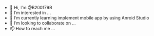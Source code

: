 - 👋 Hi, I’m @B200179B
- 👀 I’m interested in ...
- 🌱 I’m currently learning implement mobile app by using Anroid Studio 
- 💞️ I’m looking to collaborate on ...
- 📫 How to reach me ...

<!---
B200179B/B200179B is a ✨ special ✨ repository because its `README.md` (this file) appears on your GitHub profile.
You can click the Preview link to take a look at your changes.
--->
